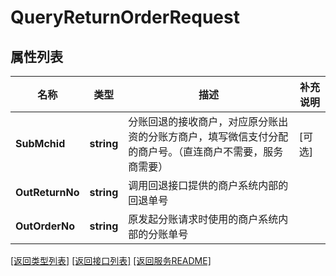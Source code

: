 # QueryReturnOrderRequest

## 属性列表

名称 | 类型 | 描述 | 补充说明
------------ | ------------- | ------------- | -------------
**SubMchid** | **string** | 分账回退的接收商户，对应原分账出资的分账方商户，填写微信支付分配的商户号。（直连商户不需要，服务商需要） | [可选] 
**OutReturnNo** | **string** | 调用回退接口提供的商户系统内部的回退单号 | 
**OutOrderNo** | **string** | 原发起分账请求时使用的商户系统内部的分账单号 | 

[\[返回类型列表\]](README.md#类型列表)
[\[返回接口列表\]](README.md#接口列表)
[\[返回服务README\]](README.md)


